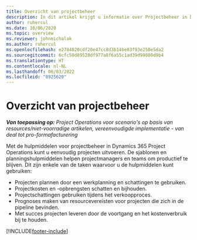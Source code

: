 ```yaml
---
title: Overzicht van projectbeheer
description: In dit artikel krijgt u informatie over Projectbeheer in Dynamics 365 Project Operations.
author: ruhercul
ms.date: 10/06/2020
ms.topic: overview
ms.reviewer: johnmichalak
ms.author: ruhercul
ms.openlocfilehash: e2784020cdf20e47cc8d3b14be03f93e250e5da2
ms.sourcegitcommit: 6cfc50d89528df977a8f6a55c1ad39d99800d9b4
ms.translationtype: HT
ms.contentlocale: nl-NL
ms.lasthandoff: 06/03/2022
ms.locfileid: "8925620"
---
```

# <a name="project-management-overview"></a>Overzicht van projectbeheer

_**Van toepassing op:** Project Operations voor scenario's op basis van resources/niet-voorradige artikelen, vereenvoudigde implementatie - van deal tot pro-formafacturering_

Met de hulpmiddelen voor projectbeheer in Dynamics 365 Project Operations kunt u eenvoudig projecten uitvoeren. De sjablonen en planningshulpmiddelen helpen projectmanagers en teams om productief te blijven. Dit zijn enkele van de taken waarvoor u de hulpmiddelen kunt gebruiken:

- Projecten plannen door een werkplanning en schattingen te gebruiken.
- Projectkosten en -opbrengsten schatten en bijhouden.
- Projectschattingen gebruiken tijdens het verkoopproces.
- Prognoses maken van resourcevereisten voor projecten die zich in de pipeline bevinden.
- Met succes projecten leveren door de voortgang en het kostenverbruik bij te houden.


[!INCLUDE[footer-include](../includes/footer-banner.md)]